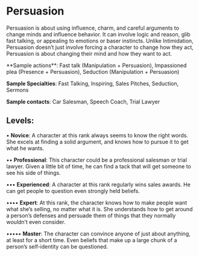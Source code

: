 # Persuasion
Persuasion is about using influence, charm, and careful
arguments to change minds and influence behavior. It can
involve logic and reason, glib fast talking, or appealing to
emotions or baser instincts. Unlike Intimidation, Persuasion
doesn’t just involve forcing a character to change how they
act, Persuasion is about changing their mind and how they
want to act.

<Long>
**Sample actions**: Fast talk (Manipulation + Persuasion),
Impassioned plea (Presence + Persuasion), Seduction
(Manipulation + Persuasion)

**Sample Specialties**: Fast Talking, Inspiring, Sales Pitches,
Seduction, Sermons

**Sample contacts**: Car Salesman, Speech Coach, Trial Lawyer

## Levels:
• **Novice**: A character at this rank always seems to
know the right words. She excels at finding a solid
argument, and knows how to pursue it to get what
he wants.

•• **Professional**: This character could be a professional salesman or trial lawyer. Given a little bit
of time, he can find a tack that will get someone
to see his side of things.

••• **Experienced**: A character at this rank regularly
wins sales awards. He can get people to question
even strongly held beliefs.

•••• **Expert**: At this rank, the character knows how to
make people want what she’s selling, no matter
what it is. She understands how to get around a
person’s defenses and persuade them of things
that they normally wouldn’t even consider.

••••• **Master**: The character can convince anyone of
just about anything, at least for a short time. Even
beliefs that make up a large chunk of a person’s
self-identity can be questioned.
</Long>